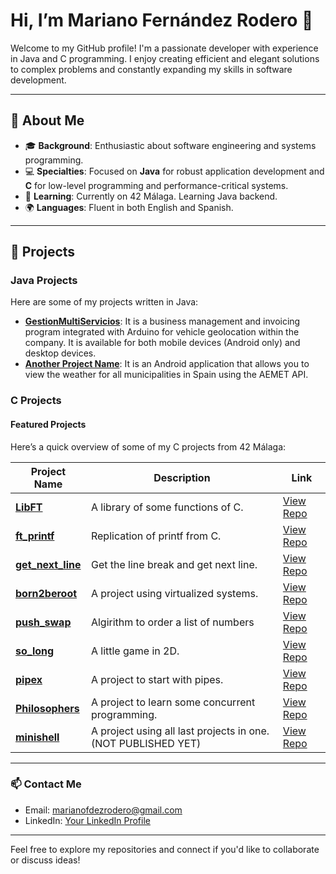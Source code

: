 # Hi, I’m Mariano Fernández Rodero 👋

Welcome to my GitHub profile! I'm a passionate developer with experience in Java and C programming. I enjoy creating efficient and elegant solutions to complex problems and constantly expanding my skills in software development.

---

## 🌟 About Me

- 🎓 **Background**: Enthusiastic about software engineering and systems programming.
- 💻 **Specialties**: Focused on **Java** for robust application development and **C** for low-level programming and performance-critical systems.
- 🌱 **Learning**: Currently on 42 Málaga. Learning Java backend.
- 🌍 **Languages**: Fluent in both English and Spanish.

---

## 🚀 Projects

### Java Projects
Here are some of my projects written in Java:

- **[GestionMultiServicios](https://github.com/mferrod/GestionMultiServicios_release)**: It is a business management and invoicing program integrated with Arduino for vehicle geolocation within the company. It is available for both mobile devices (Android only) and desktop devices.
- **[Another Project Name](https://github.com/mferrod/AEMETiempo)**: It is an Android application that allows you to view the weather for all municipalities in Spain using the AEMET API.

### C Projects

#### Featured Projects
Here’s a quick overview of some of my C projects from 42 Málaga:

| Project Name             | Description                                    | Link                       |
|--------------------------|------------------------------------------------|----------------------------|
| **[LibFT](https://github.com/mferrod/42enjoyer/tree/main/libft)**           | A library of some functions of C.              | [View Repo](#)             |
| **[ft_printf](https://github.com/mferrod/42enjoyer/tree/main/printf)**       | Replication of printf from C.                  | [View Repo](#)             |
| **[get_next_line](https://github.com/mferrod/42enjoyer/tree/main/get_next_line)**   | Get the line break and get next line.          | [View Repo](#)             |
| **[born2beroot](#)**     | A project using virtualized systems.           | [View Repo](#)             |
| **[push_swap](https://github.com/mferrod/42enjoyer/tree/main/push_swap)**       | Algirithm to order a list of numbers           | [View Repo](#)             |
| **[so_long](https://github.com/mferrod/42enjoyer/tree/main/so_long)**         | A little game in 2D.                           | [View Repo](#)             |
| **[pipex](https://github.com/mferrod/42enjoyer/tree/main/pipex)**           | A project to start with pipes.                 | [View Repo](#)             |
| **[Philosophers](https://github.com/mferrod/42enjoyer/tree/main/philosophers/)**    | A project to learn some concurrent programming.| [View Repo](#)             |
| **[minishell](https://github.com/mferrod/minishell)**       | A project using all last projects in one. (NOT PUBLISHED YET)      | [View Repo](#)             |

---

### 📫 Contact Me
- Email: [marianofdezrodero@gmail.com](mailto:marianofdezrodero@gmail.com)
- LinkedIn: [Your LinkedIn Profile](https://www.linkedin.com/in/mariano-fern%C3%A1ndez-rodero-358512228/)

---

Feel free to explore my repositories and connect if you'd like to collaborate or discuss ideas!
